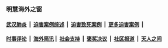 
### 明慧海外之窗

####  [武汉肺炎](indexes/365.md?t=03131400) &nbsp;|&nbsp;  [迫害案例综述](indexes/328.md?t=03131400) &nbsp;|&nbsp; [迫害致死案例](indexes/277.md?t=03131400)  &nbsp;|&nbsp; [更多迫害案例](indexes/81.md?t=03131400)  &nbsp;|&nbsp; 
####  [时事评论](indexes/19.md?t=03131400) &nbsp;|&nbsp; [海外简讯](indexes/245.md?t=03131400)&nbsp;|&nbsp;  [社会支持](indexes/140.md?t=03131400) &nbsp;|&nbsp; [褒奖决议](indexes/282.md?t=03131400) &nbsp;|&nbsp; [社区报道](indexes/91.md?t=03131400)  &nbsp;|&nbsp; [天人之间](indexes/78.md?t=03131400) 

